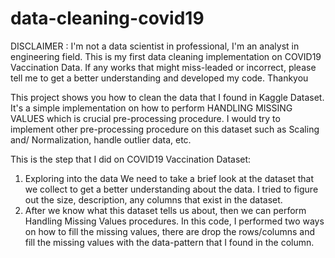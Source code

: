 # data-cleaning-covid19

DISCLAIMER : 
I'm not a data scientist in professional, I'm an analyst in engineering field. This is my first data cleaning implementation on COVID19 Vaccination Data. If any works that might miss-leaded or incorrect, please tell me to get a better understanding and developed my code. Thankyou

This project shows you how to clean the data that I found in Kaggle Dataset. It's a simple implementation on how to perform HANDLING MISSING VALUES which is crucial pre-processing procedure. I would try to implement other pre-processing procedure on this dataset such as Scaling and/ Normalization, handle outlier data, etc.

This is the step that I did on COVID19 Vaccination Dataset:
1. Exploring into the data
    We need to take a brief look at the dataset that we collect to get a better understanding about the data. I tried to figure out the size, description, any columns that exist in the dataset.
2.  After we know what this dataset tells us about, then we can perform Handling Missing Values procedures. In this code, I performed two ways on how to fill the missing values, there are drop the rows/columns and fill the missing values with the data-pattern that I found in the column.

